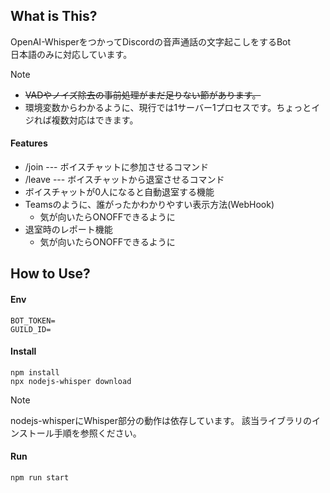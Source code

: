 ## What is This?
OpenAI-WhisperをつかってDiscordの音声通話の文字起こしをするBot<br>
日本語のみに対応しています。
> [!NOTE]
> - ~~VADやノイズ除去の事前処理がまだ足りない節があります。~~
> - 環境変数からわかるように、現行では1サーバー1プロセスです。ちょっとイジれば複数対応はできます。

#### Features
- /join --- ボイスチャットに参加させるコマンド
- /leave --- ボイスチャットから退室させるコマンド
- ボイスチャットが0人になると自動退室する機能
- Teamsのように、誰がったかわかりやすい表示方法(WebHook)
  - 気が向いたらONOFFできるように
- 退室時のレポート機能
  - 気が向いたらONOFFできるように

## How to Use?
#### Env
```
BOT_TOKEN=
GUILD_ID=
```

#### Install
```
npm install
npx nodejs-whisper download
```
> [!NOTE]
> nodejs-whisperにWhisper部分の動作は依存しています。
> 該当ライブラリのインストール手順を参照ください。

#### Run
```
npm run start
```


